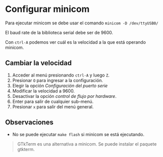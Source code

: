 # Configurar minicom

Para ejecutar minicom se debe usar el comando `minicom -D /dev/ttyUSB0/`

El baud rate de la biblioteca serial debe ser de 9600.

Con `ctrl-A` podemos ver cuál es la velocidad a la que está operando minicom.

## Cambiar la velocidad

1. Acceder al menú presionando `ctrl-A` y luego `Z`.
2. Presionar `O` para ingresar a la configuración.
3. Elegir la opción *Configuración del puerto serie*
4. Modificar la velocidad a 9600.
5. Desactivar la opción *control de flujo por hardware*.
6. Enter para salir de cualquier sub-menú.
7. Presionar `x` para salir del menú general.

## Observaciones

- No se puede ejecutar `make flash` si minicom se está ejecutando.

> GTkTerm es una alternativa a minicom.
> Se puede instalar el paquete gtkterm.